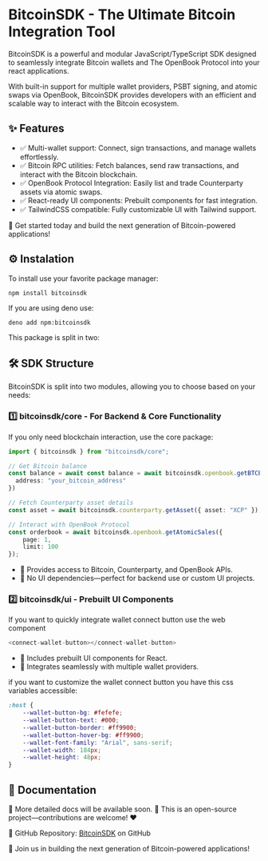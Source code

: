 # BitcoinSDK - The Ultimate Bitcoin Integration Tool
BitcoinSDK is a powerful and modular JavaScript/TypeScript SDK designed to seamlessly integrate Bitcoin wallets and The OpenBook Protocol into your react applications.

With built-in support for multiple wallet providers, PSBT signing, and atomic swaps via OpenBook, BitcoinSDK provides developers with an efficient and scalable way to interact with the Bitcoin ecosystem.

## ✨ Features
- ✅ Multi-wallet support: Connect, sign transactions, and manage wallets effortlessly.
- ✅ Bitcoin RPC utilities: Fetch balances, send raw transactions, and interact with the Bitcoin blockchain.
- ✅ OpenBook Protocol Integration: Easily list and trade Counterparty assets via atomic swaps.
- ✅ React-ready UI components: Prebuilt components for fast integration.
- ✅ TailwindCSS compatible: Fully customizable UI with Tailwind support.


🚀 Get started today and build the next generation of Bitcoin-powered applications!

## ⚙️ Instalation
To install use your favorite package manager:

`npm install bitcoinsdk`

If you are using deno use:

`deno add npm:bitcoinsdk`

This package is split in two:

## 🛠 SDK Structure
BitcoinSDK is split into two modules, allowing you to choose based on your needs:

### 1️⃣ bitcoinsdk/core - For Backend & Core Functionality
If you only need blockchain interaction, use the core package:

```ts
import { bitcoinsdk } from "bitcoinsdk/core";

// Get Bitcoin balance
const balance = await const balance = await bitcoinsdk.openbook.getBTCBalance({
  address: "your_bitcoin_address"
})

// Fetch Counterparty asset details
const asset = await bitcoinsdk.counterparty.getAsset({ asset: "XCP" });

// Interact with OpenBook Protocol
const orderbook = await bitcoinsdk.openbook.getAtomicSales({
    page: 1,
    limit: 100
});

```
- 🔹 Provides access to Bitcoin, Counterparty, and OpenBook APIs.
- 🔹 No UI dependencies—perfect for backend use or custom UI projects.


### 2️⃣ bitcoinsdk/ui - Prebuilt UI Components
If you want to quickly integrate wallet connect button use the web component

```ts
<connect-wallet-button></connect-wallet-button>

```

- 🔹 Includes prebuilt UI components for React.
- 🔹 Integrates seamlessly with multiple wallet providers.

if you want to customize the wallet connect button you have this css variables accessible:

```css
:host {
    --wallet-button-bg: #fefefe;
    --wallet-button-text: #000;
    --wallet-button-border: #ff9900;
    --wallet-button-hover-bg: #ff9900;
    --wallet-font-family: "Arial", sans-serif;
    --wallet-width: 184px;
    --wallet-height: 48px;
}
```


## 📖 Documentation
📌 More detailed docs will be available soon.
📌 This is an open-source project—contributions are welcome! ❤️

🔗 GitHub Repository: [BitcoinSDK](https://github.com/javiercervilla/BITCOINSDK) on GitHub

🚀 Join us in building the next generation of Bitcoin-powered applications!
